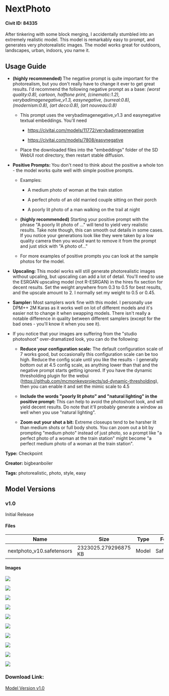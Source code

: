 # NextPhoto

#### Civit ID: 84335

<p>After tinkering with some block merging, I accidentally stumbled into an extremely realistic model. This model is remarkably easy to prompt, and generates very photorealistic images. The model works great for outdoors, landscapes, urban, indoors, you name it.</p><h2 id="heading-3155">Usage Guide</h2><ul><li><p><strong>(highly recommended) </strong>The negative prompt is quite important for the photorealism, but you don't really have to change it ever to get great results.<strong> </strong>I'd recommend the following negative prompt as a base: <em>(worst quality:0.8), cartoon, halftone print, (cinematic:1.2), verybadimagenegative_v1.3, easynegative, (surreal:0.8), (modernism:0.8), (art deco:0.8), (art nouveau:0.8)</em></p><ul><li><p>This prompt uses the verybadimagenegative_v1.3 and easynegative textual embeddings. You'll need</p><ul><li><p><a target="_blank" rel="ugc" href="https://civitai.com/models/11772/verybadimagenegative">https://civitai.com/models/11772/verybadimagenegative</a></p></li><li><p><a target="_blank" rel="ugc" href="https://civitai.com/models/7808/easynegative">https://civitai.com/models/7808/easynegative</a></p></li></ul></li><li><p>Place the downloaded files into the "embeddings" folder of the SD WebUI root directory, then restart stable diffusion.</p></li></ul></li><li><p><strong>Positive Prompts: </strong>You don't need to think about the positive a whole ton - the model works quite well with simple positive prompts.</p><ul><li><p>Examples:</p><ul><li><p>A medium photo of woman at the train station</p></li><li><p>A perfect photo of an old married couple sitting on their porch</p></li><li><p>A poorly lit photo of a man walking on the trail at night</p></li></ul></li><li><p><strong>(highly recommended)</strong> Starting your positive prompt with the phrase "A poorly lit photo of ..." will tend to yield very realistic results. Take note though, this can smooth out details in some cases. If you notice your generations look like they were taken by a low quality camera then you would want to remove it from the prompt and just stick with "A photo of..."</p></li><li><p>For more examples of positive prompts you can look at the sample photos for the model.</p></li></ul></li><li><p><strong>Upscaling: </strong>This model works will still generate photorealistic images without upcaling, but upscaling can add a lot of detail. You'll need to use the ESRGAN upscaling model (not R-ESRGAN) in the hires fix section for decent results. Set the weight anywhere from 0.3 to 0.5 for best results, and the upscale amount to 2. I normally set my weight to 0.5 or 0.45.</p></li><li><p><strong>Sampler: </strong>Most samplers work fine with this model. I personally use DPM++ 2M Karas as it works well on lot of different models and it's easier not to change it when swapping models. There isn't really a notable difference in quality between different samplers (except for the bad ones - you'll know it when you see it).</p></li><li><p>If you notice that your images are suffering from the "studio photoshoot" over-dramatized look, you can do the following:</p><ul><li><p><strong>Reduce your configuration scale:</strong> The default configuration scale of 7 works good, but occasionally this configuration scale can be too high. Reduce the config scale until you like the results - I generally bottom out at 4.5 config scale, as anything lower than that and the negative prompt starts getting ignored. If you have the dynamic thresholding plugin for the webui (<a target="_blank" rel="ugc" href="https://github.com/mcmonkeyprojects/sd-dynamic-thresholding">https://github.com/mcmonkeyprojects/sd-dynamic-thresholding</a>), then you can enable it and set the mimic scale to 4.5</p></li><li><p><strong>Include the words "poorly lit photo" and "natural lighting" in the positive prompt: </strong>This can help to avoid the photoshoot look, and will yield decent results. Do note that it'll probably generate a window as well when you use "natural lighting".</p></li><li><p><strong>Zoom out your shot a bit:</strong> Extreme closeups tend to be harsher lit than medium shots or full body shots. You can zoom out a bit by prompting "medium photo" instead of just photo, so a prompt like "a perfect photo of a woman at the train station" might become "a perfect medium photo of a woman at the train station".</p></li></ul><p></p></li></ul>

**Type:** Checkpoint

**Creator:** bigbeanboiler

**Tags:** photorealistic, photo, style, easy

## Model Versions

### v1.0

<p>Initial Release</p>

#### Files

| Name | Size | Type | Format | Download Url | AutoV1 | AutoV2 | SHA256 | CRC32 | BLAKE3 |
| --- | --- | --- | --- | --- | --- | --- | --- | --- | --- |
| nextphoto_v10.safetensors | 2323025.279296875 KB | Model | SafeTensor | https://civitai.com/api/download/models/89650 | 82B0E27E | 20AF92D769 | 20AF92D769861FE75AEA0CD94CBC661ACBF2BDD973ECA990508F5C27BB28A917 | 5776CDC0 | 1CCB08D636C2FDEAB4520A95B92B1419531DC215A48DFF178F71E7243EE46715 |

#### Images

<p><img src="https://image.civitai.com/xG1nkqKTMzGDvpLrqFT7WA/5a7980b5-b90a-4aee-81e0-41ac6daec495/width=450/1037499.jpeg" /></p>

<p><img src="https://image.civitai.com/xG1nkqKTMzGDvpLrqFT7WA/d79054df-ce61-40a6-af9a-f3b80d975681/width=450/1037507.jpeg" /></p>

<p><img src="https://image.civitai.com/xG1nkqKTMzGDvpLrqFT7WA/1e8a02a4-2f22-486e-821f-4ca160ad6b0a/width=450/1037517.jpeg" /></p>

<p><img src="https://image.civitai.com/xG1nkqKTMzGDvpLrqFT7WA/a87709a0-d7e1-43c6-baba-71293327bb88/width=450/1050975.jpeg" /></p>

<p><img src="https://image.civitai.com/xG1nkqKTMzGDvpLrqFT7WA/9cd17844-cc1d-476c-94e0-71785fb587f7/width=450/1037497.jpeg" /></p>

<p><img src="https://image.civitai.com/xG1nkqKTMzGDvpLrqFT7WA/e4d82bfa-ccc1-4100-abe2-8cfaa52d7a40/width=450/1037512.jpeg" /></p>

<p><img src="https://image.civitai.com/xG1nkqKTMzGDvpLrqFT7WA/03a2421c-2597-4551-bca2-9a986a77d01a/width=450/1037496.jpeg" /></p>

<p><img src="https://image.civitai.com/xG1nkqKTMzGDvpLrqFT7WA/3b61271e-b667-41c0-b30e-7be72720ae3d/width=450/1037518.jpeg" /></p>

<p><img src="https://image.civitai.com/xG1nkqKTMzGDvpLrqFT7WA/ff189c3e-a63e-4737-93fc-162aed2e769f/width=450/1037506.jpeg" /></p>

<p><img src="https://image.civitai.com/xG1nkqKTMzGDvpLrqFT7WA/900397a7-b635-4231-ad74-310fcd1d1509/width=450/1037504.jpeg" /></p>

### Download Link:

[Model Version v1.0](https://civitai.com/api/download/models/89650)

